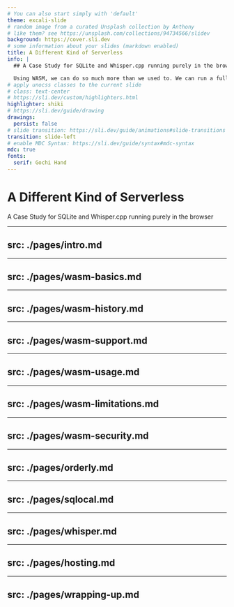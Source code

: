 ```yaml
---
# You can also start simply with 'default'
theme: excali-slide
# random image from a curated Unsplash collection by Anthony
# like them? see https://unsplash.com/collections/94734566/slidev
background: https://cover.sli.dev
# some information about your slides (markdown enabled)
title: A Different Kind of Serverless
info: |
  ## A Case Study for SQLite and Whisper.cpp running purely in the browser

  Using WASM, we can do so much more than we used to. We can run a full version of SQLite alongside Whisper.cpp without the need for any server-side logic.
# apply unocss classes to the current slide
# class: text-center
# https://sli.dev/custom/highlighters.html
highlighter: shiki
# https://sli.dev/guide/drawing
drawings:
  persist: false
# slide transition: https://sli.dev/guide/animations#slide-transitions
transition: slide-left
# enable MDC Syntax: https://sli.dev/guide/syntax#mdc-syntax
mdc: true
fonts:
  serif: Gochi Hand
---
```


# A Different Kind of Serverless

A Case Study for SQLite and Whisper.cpp running purely in the browser

---
src: ./pages/intro.md
---

---
src: ./pages/wasm-basics.md
---

---
src: ./pages/wasm-history.md
---

---
src: ./pages/wasm-support.md
---

---
src: ./pages/wasm-usage.md
---

---
src: ./pages/wasm-limitations.md
---

---
src: ./pages/wasm-security.md
---

---
src: ./pages/orderly.md
---

---
src: ./pages/sqlocal.md
---

---
src: ./pages/whisper.md
---

---
src: ./pages/hosting.md
---

---
src: ./pages/wrapping-up.md
---


<style>
.slidev-layout.cover h1, .slidev-layout.intro h1, .slidev-layout.center h1 {
    font-size: 3.75rem;
    line-height: 1;
    line-height: 5rem;
}
</style>